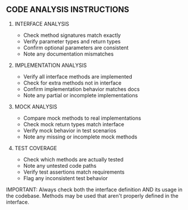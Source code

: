 ## CODE ANALYSIS INSTRUCTIONS

1. INTERFACE ANALYSIS
   - Check method signatures match exactly
   - Verify parameter types and return types
   - Confirm optional parameters are consistent
   - Note any documentation mismatches

2. IMPLEMENTATION ANALYSIS
   - Verify all interface methods are implemented
   - Check for extra methods not in interface
   - Confirm implementation behavior matches docs
   - Note any partial or incomplete implementations

3. MOCK ANALYSIS
   - Compare mock methods to real implementations
   - Check mock return types match interface
   - Verify mock behavior in test scenarios
   - Note any missing or incomplete mock methods

4. TEST COVERAGE
   - Check which methods are actually tested
   - Note any untested code paths
   - Verify test assertions match requirements
   - Flag any inconsistent test behavior

IMPORTANT: Always check both the interface definition AND its usage in the codebase. Methods may be used that aren't properly defined in the interface. 
